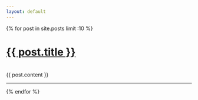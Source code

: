 ```yaml
---
layout: default
---
```

{% for post in site.posts limit :10 %}
  <h1>
    <a href="{{ site.baseurl }}{{ post.url }}">{{ post.title }}</a>
  </h1>
  <br>
  {{ post.content }}
  <hr>
{% endfor %}
